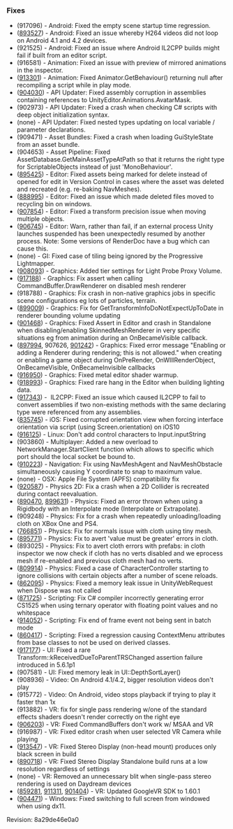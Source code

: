 ### Fixes

*   (917096) - Android: Fixed the empty scene startup time regression.
*   ([893527](https://issuetracker.unity3d.com/product/unity/issues/guid/893527/)) - Android: Fixed an issue whereby H264 videos did not loop on Android 4.1 and 4.2 devices.
*   (921525) - Android: Fixed an issue where Android IL2CPP builds might fail if built from an editor script.
*   (916581) - Animation: Fixed an issue with preview of mirrored animations in the inspector.
*   ([913301](https://issuetracker.unity3d.com/product/unity/issues/guid/913301/)) - Animation: Fixed Animator.GetBehaviour() returning null after recompiling a script while in play mode.
*   ([904030](https://issuetracker.unity3d.com/product/unity/issues/guid/904030/)) - API Updater: Fixed assembly corruption in assemblies containing references to UnityEditor.Animations.AvatarMask.
*   (902973) - API Updater: Fixed a crash when checking C# scripts with deep object initialization syntax.
*   (none) - API Updater: Fixed nested types updating on local variable / parameter declarations.
*   (909471) - Asset Bundles: Fixed a crash when loading GuiStyleState from an asset bundle.
*   (904653) - Asset Pipeline: Fixed AssetDatabase.GetMainAssetTypeAtPath so that it returns the right type for ScriptableObjects instead of just 'MonoBehaviour'.
*   ([895425](https://issuetracker.unity3d.com/product/unity/issues/guid/895425/)) - Editor: Fixed assets being marked for delete instead of opened for edit in Version Control in cases where the asset was deleted and recreated (e.g. re-baking NavMeshes).
*   ([888995](https://issuetracker.unity3d.com/product/unity/issues/guid/888995/)) - Editor: Fixed an issue which made deleted files moved to recycling bin on windows.
*   ([907854](https://issuetracker.unity3d.com/product/unity/issues/guid/907854/)) - Editor: Fixed a transform precision issue when moving multiple objects.
*   ([906745](https://issuetracker.unity3d.com/product/unity/issues/guid/906745/)) - Editor: Warn, rather than fail, if an external process Unity launches suspended has been unexpectedly resumed by another process. Note: Some versions of RenderDoc have a bug which can cause this.
*   (none) - GI: Fixed case of tiling being ignored by the Progressive Lightmapper.
*   ([908093](https://issuetracker.unity3d.com/product/unity/issues/guid/908093/)) - Graphics: Added tier settings for Light Probe Proxy Volume.
*   ([917188](https://issuetracker.unity3d.com/product/unity/issues/guid/917188/)) - Graphics: Fix assert when calling CommandBuffer.DrawRenderer on disabled mesh renderer
*   (918788) - Graphics: Fix crash in non-native graphics jobs in specific scene configurations eg lots of particles, terrain.
*   ([899009](https://issuetracker.unity3d.com/product/unity/issues/guid/899009/)) - Graphics: Fix for GetTransformInfoDoNotExpectUpToDate in renderer bounding volume updating
*   ([901468](https://issuetracker.unity3d.com/product/unity/issues/guid/901468/)) - Graphics: Fixed Assert in Editor and crash in Standalone when disabling/enabling SkinnedMeshRenderer in very specific situations eg from animation during an OnBecameVisible callback.
*   ([897994](https://issuetracker.unity3d.com/product/unity/issues/guid/897994/), 907626, [901242](https://issuetracker.unity3d.com/product/unity/issues/guid/901242/)) - Graphics: Fixed error message "Enabling or adding a Renderer during rendering; this is not allowed." when creating or enabling a game object during OnPreRender, OnWIllRenderObject, OnBecameVisible, OnBecameInvisible callbacks
*   ([916950](https://issuetracker.unity3d.com/product/unity/issues/guid/916950/)) - Graphics: Fixed metal editor shader warmup.
*   ([918993](https://issuetracker.unity3d.com/product/unity/issues/guid/918993/)) - Graphics: Fixed rare hang in the Editor when building lighting data.
*   ([917343](https://issuetracker.unity3d.com/product/unity/issues/guid/917343/)) -  IL2CPP: Fixed an issue which caused IL2CPP to fail to convert assemblies if two non-existing methods with the same declaring type were referenced from any assemblies.
*   ([835745](https://issuetracker.unity3d.com/product/unity/issues/guid/835745/)) - iOS: Fixed corrupted orientation view when forcing interface orientation via script (using Screen.orientation) on iOS10
*   ([916125](https://issuetracker.unity3d.com/product/unity/issues/guid/916125/)) - Linux: Don't add control characters to Input.inputString
*   (903860) - Multiplayer: Added a new overload to NetworkManager.StartClient function which allows to specific which port should the local socket be bound to.
*   ([910223](https://issuetracker.unity3d.com/product/unity/issues/guid/910223/)) - Navigation: Fix using NavMeshAgent and NavMeshObstacle simultaneously causing Y coordinate to snap to maximum value.
*   (none) - OSX: Apple File System (APFS) compatibility fix
*   ([920587](https://issuetracker.unity3d.com/product/unity/issues/guid/920587/)) - Physics 2D: Fix a crash when a 2D Collider is recreated during contact reevaluation.
*   ([890470](https://issuetracker.unity3d.com/product/unity/issues/guid/890470/), [899631](https://issuetracker.unity3d.com/product/unity/issues/guid/899631/)) - Physics: Fixed an error thrown when using a Rigidbody with an Interpolate mode (Interpolate or Extrapolate).
*   (909248) - Physics: Fix for a crash when repeatedly unloading/loading cloth on XBox One and PS4.
*   ([766851](https://issuetracker.unity3d.com/product/unity/issues/guid/766851/)) - Physics: Fix for normals issue with cloth using tiny mesh.
*   ([895771](https://issuetracker.unity3d.com/product/unity/issues/guid/895771/)) - Physics: Fix to avert 'value must be greater' errors in cloth.
*   (893025) - Physics: Fix to avert cloth errors with prefabs: in cloth inspector we now check if cloth has no verts disabled and we eprocess mesh if re-enabled and previous cloth mesh had no verts.
*   ([809914](https://issuetracker.unity3d.com/product/unity/issues/guid/809914/)) - Physics: Fixed a case of CharacterController starting to ignore collisions with certain objects after a number of scene reloads.
*   ([862095](https://issuetracker.unity3d.com/product/unity/issues/guid/862095/)) - Physics: Fixed a memory leak issue in UnityWebRequest when Dispose was not called
*   ([871725](https://issuetracker.unity3d.com/product/unity/issues/guid/871725/)) - Scripting: Fix C# compiler incorrectly generating error CS1525 when using ternary operator with floating point values and no whitespace
*   ([914052](https://issuetracker.unity3d.com/product/unity/issues/guid/914052/)) - Scripting: Fix end of frame event not being sent in batch mode
*   ([860417](https://issuetracker.unity3d.com/product/unity/issues/guid/860417/)) - Scripting: Fixed a regression causing ContextMenu attributes from base classes to not be used on derived classes.
*   ([917177](https://issuetracker.unity3d.com/product/unity/issues/guid/917177/)) - UI: Fixed a rare Transform::kReceivedDueToParentTRSChanged assertion failure introduced in 5.6.1p1
*   (907581) - UI: Fixed memory leak in UI::DepthSortLayer()
*   (908936) - Video: On Android 4.1/4.2, bigger resolution videos don't play
*   (915772) - Video: On Android, video stops playback if trying to play it faster than 1x
*   (913882) - VR: fix for single pass rendering w/one of the standard effects shaders doesn't render correctly on the right eye
*   ([906203](https://issuetracker.unity3d.com/product/unity/issues/guid/906203/)) - VR: Fixed CommandBuffers don't work w/ MSAA and VR
*   (916987) - VR: Fixed editor crash when user selected VR Camera while playing
*   ([913547](https://issuetracker.unity3d.com/product/unity/issues/guid/913547/)) - VR: Fixed Stereo Display (non-head mount) produces only black screen in build
*   ([890718](https://issuetracker.unity3d.com/product/unity/issues/guid/890718/)) - VR: Fixed Stereo Display Standalone build runs at a low resolution regardless of settings
*   (none) - VR: Removed an unnecessary blit when single-pass stereo rendering is used on Daydream devices
*   ([859281](https://issuetracker.unity3d.com/product/unity/issues/guid/859281/), [911311](https://issuetracker.unity3d.com/product/unity/issues/guid/911311/), [901404](https://issuetracker.unity3d.com/product/unity/issues/guid/901404/)) - VR: Updated GoogleVR SDK to 1.60.1
*   ([904471](https://issuetracker.unity3d.com/product/unity/issues/guid/904471/)) - Windows: Fixed switching to full screen from windowed when using dx11.

Revision: 8a29de46e0a0